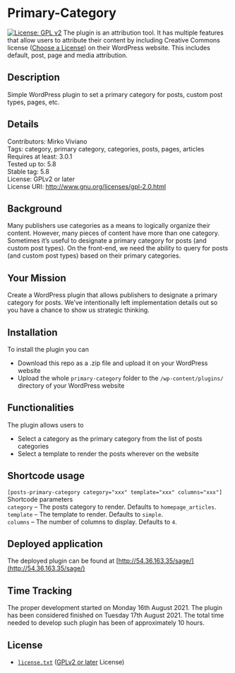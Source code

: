 # Primary-Category
[![License: GPL v2](https://img.shields.io/badge/License-GPL%20v2-blue.svg)](https://www.gnu.org/licenses/old-licenses/gpl-2.0.en.html)
The plugin is an attribution tool. It has multiple features that allow users to
attribute their content by including Creative Commons license ([Choose a
License](https://creativecommons.org/choose/)) on their WordPress website. This
includes default, post, page and media attribution.

## Description
Simple WordPress plugin to set a primary category for posts, custom post types, pages, etc.

## Details
Contributors: Mirko Viviano  
Tags: category, primary category, categories, posts, pages, articles  
Requires at least: 3.0.1  
Tested up to: 5.8  
Stable tag: 5.8  
License: GPLv2 or later  
License URI: http://www.gnu.org/licenses/gpl-2.0.html  
 
## Background
Many publishers use categories as a means to logically organize their content. However, many pieces of content have more than one category. Sometimes it’s useful to designate a primary category for posts (and custom post types). On the front-end, we need the ability to query for posts (and custom post types) based on their primary categories.

## Your Mission
Create a WordPress plugin that allows publishers to designate a primary category for posts. We’ve intentionally left implementation details out so you have a chance to show us strategic thinking. 

## Installation
To install the plugin you can
* Download this repo as a .zip file and upload it on your WordPress website
* Upload the whole `primary-category` folder to the `/wp-content/plugins/` directory of your WordPress website

## Functionalities
The plugin allows users to
* Select a category as the primary category from the list of posts categories
* Select a template to render the posts wherever on the website

## Shortcode usage
`[posts-primary-category category="xxx" template="xxx" columns="xxx"]`  
Shortcode parameters  
`category` – The posts category to render. Defaults to `homepage_articles`.  
`template` – The template to render. Defaults to `simple`.  
`columns` – The number of columns to display. Defaults to `4`.  

## Deployed application
The deployed plugin can be found at 
[http://54.36.163.35/sage/](http://54.36.163.35/sage/)

## Time Tracking
The proper development started on Monday 16th August 2021. The plugin has been considered finished on Tuesday 17th August 2021. The total time needed to develop such plugin has been of approximately 10 hours. 

## License
* [`license.txt`](license.txt) ([GPLv2 or later][gplv2] License)

[gplv2]: https://opensource.org/licenses/GPL-2.0 "GNU General Public License version 2 | Open Source Initiative"